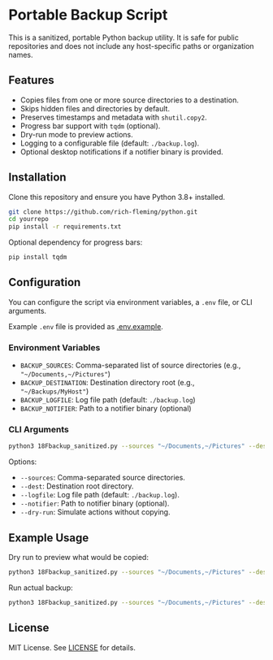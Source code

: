 
# Portable Backup Script

This is a sanitized, portable Python backup utility. It is safe for public repositories and does not include any host-specific paths or organization names.

## Features

- Copies files from one or more source directories to a destination.
- Skips hidden files and directories by default.
- Preserves timestamps and metadata with `shutil.copy2`.
- Progress bar support with `tqdm` (optional).
- Dry-run mode to preview actions.
- Logging to a configurable file (default: `./backup.log`).
- Optional desktop notifications if a notifier binary is provided.

## Installation

Clone this repository and ensure you have Python 3.8+ installed.

```bash
git clone https://github.com/rich-fleming/python.git
cd yourrepo
pip install -r requirements.txt
```

Optional dependency for progress bars:

```bash
pip install tqdm
```

## Configuration

You can configure the script via environment variables, a `.env` file, or CLI arguments.

Example `.env` file is provided as [.env.example](.env.example).

### Environment Variables

- `BACKUP_SOURCES`: Comma-separated list of source directories (e.g., `"~/Documents,~/Pictures"`)
- `BACKUP_DESTINATION`: Destination directory root (e.g., `"~/Backups/MyHost"`)
- `BACKUP_LOGFILE`: Log file path (default: `./backup.log`)
- `BACKUP_NOTIFIER`: Path to a notifier binary (optional)

### CLI Arguments

```bash
python3 18Fbackup_sanitized.py --sources "~/Documents,~/Pictures" --dest "~/Backups/MyHost"
```

Options:

- `--sources`: Comma-separated source directories.
- `--dest`: Destination root directory.
- `--logfile`: Log file path (default: `./backup.log`).
- `--notifier`: Path to notifier binary (optional).
- `--dry-run`: Simulate actions without copying.

## Example Usage

Dry run to preview what would be copied:

```bash
python3 18Fbackup_sanitized.py --sources "~/Documents,~/Pictures" --dest "~/Backups/MyHost" --dry-run
```

Run actual backup:

```bash
python3 18Fbackup_sanitized.py --sources "~/Documents,~/Pictures" --dest "~/Backups/MyHost"
```

## License

MIT License. See [LICENSE](LICENSE) for details.
